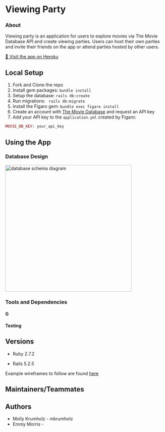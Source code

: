 # Viewing Party



### About

Viewing party is an application for users to explore movies via The Movie Database API and create viewing parties. Users can host their own parties and invite their friends on the app or attend parties hosted by other users.

[👀 Visit the app on Heroku](https://git.heroku.com/rocky-retreat-38535.git)

<!-- test coverage -->
<!-- Travis CI badge -->

## Local Setup

1. Fork and Clone the repo
2. Install gem packages: `bundle install`
3. Setup the database: `rails db:create`
4. Run migrations: ` rails db:migrate`
4. Install the Figaro gem: `bundle exec figaro install`
5. Create an account with [The Movie Database](https://www.themoviedb.org/signup) and request an API key
6. Add your API key to the `application.yml` created by Figaro: 
  ```rb
  MOVIE_DB_KEY: your_api_key
  ```

## Using the App

### Database Design

<img width="400" alt="database schema diagram" src="https://user-images.githubusercontent.com/26797256/125482889-0357bbc1-45e7-4018-829e-cebfdc18d446.png">

### Tools and Dependencies

#### G
#### Testing




<!-- explain how to run tests (`bundle exec rspec`) -->

## Versions

- Ruby 2.7.2

- Rails 5.2.5

<!-- screenshots of final app -->
Example wireframes to follow are found [here](https://backend.turing.io/module3/projects/viewing_party/wireframes)

## Maintainers/Teammates

<!-- info about and links to our github/linkedins etc. -->

## Authors

- Molly Krumholz - mkrumholz
- Emmy Morris - 
